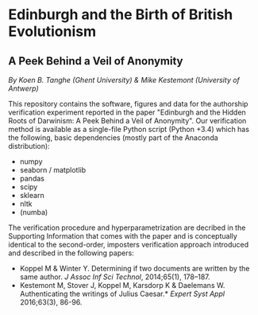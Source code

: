 # Edinburgh and the Birth of British Evolutionism
## A Peek Behind a Veil of Anonymity

*By Koen B. Tanghe (Ghent University) & Mike Kestemont (University of Antwerp)*

This repository contains the software, figures and data for the authorship verification experiment reported in the paper "Edinburgh and the Hidden Roots of Darwinism: A Peek Behind a Veil of Anonymity". Our verification method is available as a single-file Python script (Python +3.4) which has the following, basic dependencies (mostly part of the Anaconda distribution):

- numpy
- seaborn / matplotlib
- pandas
- scipy
- sklearn
- nltk
- (numba)

The verification procedure and hyperparametrization are decribed in the Supporting Information that comes with the paper and is conceptually identical to the second-order, imposters verification approach introduced and described in the following papers:

- Koppel M & Winter Y. Determining if two documents are written by the same author. *J Assoc Inf Sci Technol*, 2014;65(1), 178–187.
- Kestemont M, Stover J, Koppel M, Karsdorp K & Daelemans W. Authenticating the writings of Julius Caesar.* *Expert Syst Appl* 2016;63(3), 86-96.



